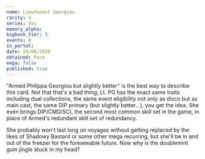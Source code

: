 ```yaml
---
name: Lieutenant Georgiou
rarity: 4
series: dsc
memory_alpha:
bigbook_tier: 3
events: 0
in_portal:
date: 25/08/2020
obtained: Pack
mega: false
published: true
---
```


"Armed Philippa Georgiou but slightly better" is the best way to describe this card. Not that that's a bad thing; Lt. PG has the exact same traits including dual collections, the same event eligibility not only as disco but as main cast, the same DIP primary (but slightly better...), you get the idea. She even brings DIP/CMD/SCI, the second most common skill set in the game, in place of Armed's redundant skill set of redundancy.

She probably won't last long on voyages without getting replaced by the likes of Shadowy Bastard or some other mega recurring, but she'll be in and out of the freezer for the foreseeable future. Now why is the doublemint gum jingle stuck in my head?
